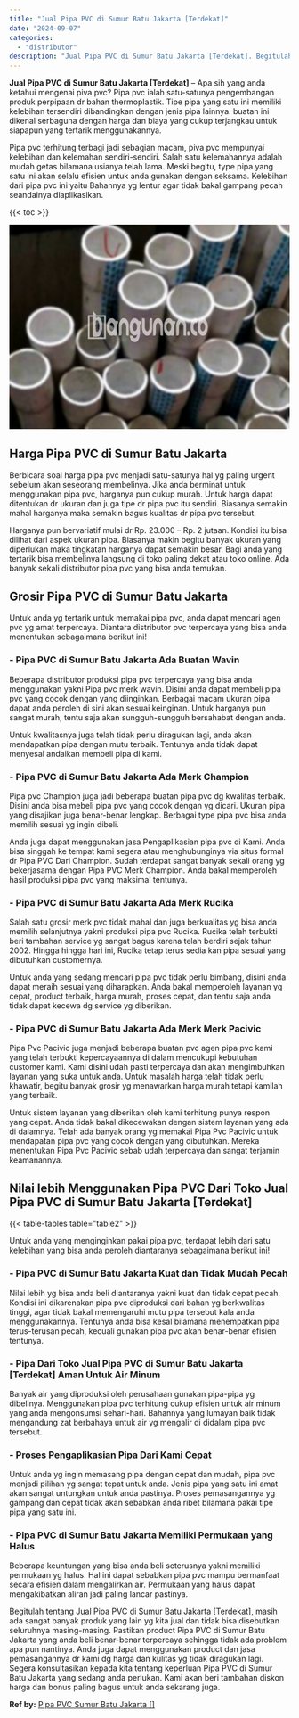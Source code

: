 ```yaml
---
title: "Jual Pipa PVC di Sumur Batu Jakarta [Terdekat]"
date: "2024-09-07"
categories: 
  - "distributor"
description: "Jual Pipa PVC di Sumur Batu Jakarta [Terdekat]. Begitulah tentang Jual Pipa PVC di Sumur Batu Jakarta [Terdekat], masih ada sangat banyak produk yang lain..."
---
```


**Jual Pipa PVC di Sumur Batu Jakarta \[Terdekat\]** – Apa sih yang anda ketahui mengenai piva pvc? Pipa pvc ialah satu-satunya pengembangan produk perpipaan dr bahan thermoplastik. Tipe pipa yang satu ini memiliki kelebihan tersendiri dibandingkan dengan jenis pipa lainnya. buatan ini dikenal serbaguna dengan harga dan biaya yang cukup terjangkau untuk siapapun yang tertarik menggunakannya.

Pipa pvc terhitung terbagi jadi sebagian macam, piva pvc mempunyai kelebihan dan kelemahan sendiri-sendiri. Salah satu kelemahannya adalah mudah getas bilamana usianya telah lama. Meski begitu, type pipa yang satu ini akan selalu efisien untuk anda gunakan dengan seksama. Kelebihan dari pipa pvc ini yaitu Bahannya yg lentur agar tidak bakal gampang pecah seandainya diaplikasikan.

{{< toc >}}

![Jual Pipa PVC di Sumur Batu Jakarta [Terdekat]](/images/jaul-pipa-pvc-36.png)

## Harga Pipa PVC di Sumur Batu Jakarta

Berbicara soal harga pipa pvc menjadi satu-satunya hal yg paling urgent sebelum akan seseorang membelinya. Jika anda berminat untuk menggunakan pipa pvc, harganya pun cukup murah. Untuk harga dapat ditentukan dr ukuran dan juga tipe dr pipa pvc itu sendiri. Biasanya semakin mahal harganya maka semakin bagus kualitas dr pipa pvc tersebut.

Harganya pun bervariatif mulai dr Rp. 23.000 – Rp. 2 jutaan. Kondisi itu bisa dilihat dari aspek ukuran pipa. Biasanya makin begitu banyak ukuran yang diperlukan maka tingkatan harganya dapat semakin besar. Bagi anda yang tertarik bisa membelinya langsung di toko paling dekat atau toko online. Ada banyak sekali distributor pipa pvc yang bisa anda temukan.

## Grosir Pipa PVC di Sumur Batu Jakarta

Untuk anda yg tertarik untuk memakai pipa pvc, anda dapat mencari agen pvc yg amat terpercaya. Diantara distributor pvc terpercaya yang bisa anda menentukan sebagaimana berikut ini!

### \- Pipa PVC di Sumur Batu Jakarta Ada Buatan Wavin

Beberapa distributor produksi pipa pvc terpercaya yang bisa anda menggunakan yakni Pipa pvc merk wavin. Disini anda dapat membeli pipa pvc yang cocok dengan yang diinginkan. Berbagai macam ukuran pipa dapat anda peroleh di sini akan sesuai keinginan. Untuk harganya pun sangat murah, tentu saja akan sungguh-sungguh bersahabat dengan anda.

Untuk kwalitasnya juga telah tidak perlu diragukan lagi, anda akan mendapatkan pipa dengan mutu terbaik. Tentunya anda tidak dapat menyesal andaikan membeli pipa di kami.

### \- Pipa PVC di Sumur Batu Jakarta Ada Merk Champion

Pipa pvc Champion juga jadi beberapa buatan pipa pvc dg kwalitas terbaik. Disini anda bisa mebeli pipa pvc yang cocok dengan yg dicari. Ukuran pipa yang disajikan juga benar-benar lengkap. Berbagai type pipa pvc bisa anda memilih sesuai yg ingin dibeli.

Anda juga dapat menggunakan jasa Pengaplikasian pipa pvc di Kami. Anda bisa singgah ke tempat kami segera atau menghubunginya via situs formal dr Pipa PVC Dari Champion. Sudah terdapat sangat banyak sekali orang yg bekerjasama dengan Pipa PVC Merk Champion. Anda bakal memperoleh hasil produksi pipa pvc yang maksimal tentunya.

### \- Pipa PVC di Sumur Batu Jakarta Ada Merk Rucika

Salah satu grosir merk pvc tidak mahal dan juga berkualitas yg bisa anda memilih selanjutnya yakni produksi pipa pvc Rucika. Rucika telah terbukti beri tambahan service yg sangat bagus karena telah berdiri sejak tahun 2002. Hingga hingga hari ini, Rucika tetap terus sedia kan pipa sesuai yang dibutuhkan customernya.

Untuk anda yang sedang mencari pipa pvc tidak perlu bimbang, disini anda dapat meraih sesuai yang diharapkan. Anda bakal memperoleh layanan yg cepat, product terbaik, harga murah, proses cepat, dan tentu saja anda tidak dapat kecewa dg service yg diberikan.

### \- Pipa PVC di Sumur Batu Jakarta Ada Merk Merk Pacivic

Pipa Pvc Pacivic juga menjadi beberapa buatan pvc agen pipa pvc kami yang telah terbukti kepercayaannya di dalam mencukupi kebutuhan customer kami. Kami disini udah pasti terpercaya dan akan mengimbuhkan layanan yang suka untuk anda. Untuk masalah harga telah tidak perlu khawatir, begitu banyak grosir yg menawarkan harga murah tetapi kamilah yang terbaik.

Untuk sistem layanan yang diberikan oleh kami terhitung punya respon yang cepat. Anda tidak bakal dikecewakan dengan sistem layanan yang ada di dalamnya. Telah ada banyak orang yg memakai Pipa Pvc Pacivic untuk mendapatan pipa pvc yang cocok dengan yang dibutuhkan. Mereka menentukan Pipa Pvc Pacivic sebab udah terpercaya dan sangat terjamin keamanannya.

## Nilai lebih Menggunakan Pipa PVC Dari Toko Jual Pipa PVC di Sumur Batu Jakarta \[Terdekat\]

{{< table-tables table="table2" >}}

Untuk anda yang menginginkan pakai pipa pvc, terdapat lebih dari satu kelebihan yang bisa anda peroleh diantaranya sebagaimana berikut ini!

### \- Pipa PVC di Sumur Batu Jakarta Kuat dan Tidak Mudah Pecah

Nilai lebih yg bisa anda beli diantaranya yakni kuat dan tidak cepat pecah. Kondisi ini dikarenakan pipa pvc diproduksi dari bahan yg berkwalitas tinggi, agar tidak bakal memengaruhi mutu pipa tersebut kala anda menggunakannya. Tentunya anda bisa kesal bilamana menempatkan pipa terus-terusan pecah, kecuali gunakan pipa pvc akan benar-benar efisien tentunya.

### \- Pipa Dari Toko Jual Pipa PVC di Sumur Batu Jakarta \[Terdekat\] Aman Untuk Air Minum

Banyak air yang diproduksi oleh perusahaan gunakan pipa-pipa yg dibelinya. Menggunakan pipa pvc terhitung cukup efisien untuk air minum yang anda mengonsumsi sehari-hari. Bahannya yang lumayan baik tidak mengandung zat berbahaya untuk air yg mengalir di didalam pipa pvc tersebut.

### \- Proses Pengaplikasian Pipa Dari Kami Cepat

Untuk anda yg ingin memasang pipa dengan cepat dan mudah, pipa pvc menjadi pilihan yg sangat tepat untuk anda. Jenis pipa yang satu ini amat akan sangat untungkan untuk anda pastinya. Proses pemasangannya yg gampang dan cepat tidak akan sebabkan anda ribet bilamana pakai tipe pipa yang satu ini.

### \- Pipa PVC di Sumur Batu Jakarta Memiliki Permukaan yang Halus

Beberapa keuntungan yang bisa anda beli seterusnya yakni memiliki permukaan yg halus. Hal ini dapat sebabkan pipa pvc mampu bermanfaat secara efisien dalam mengalirkan air. Permukaan yang halus dapat mengakibatkan aliran jadi paling lancar pastinya.

Begitulah tentang Jual Pipa PVC di Sumur Batu Jakarta \[Terdekat\], masih ada sangat banyak produk yang lain yg kita jual dan tidak bisa disebutkan seluruhnya masing-masing. Pastikan product Pipa PVC di Sumur Batu Jakarta yang anda beli benar-benar terpercaya sehingga tidak ada problem apa pun nantinya. Anda juga dapat menggunakan product dan jasa pemasangannya dr kami dg harga dan kulitas yg tidak diragukan lagi. Segera konsultasikan kepada kita tentang keperluan Pipa PVC di Sumur Batu Jakarta yang sedang anda perlukan. Kami akan beri tambahan diskon harga dan bonus paling bagus untuk anda sekarang juga.

**Ref by:** [Pipa PVC Sumur Batu Jakarta []](https://id.wikipedia.org/wiki/Pipa)
